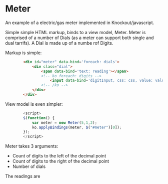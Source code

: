 # Meter

An example of a electric/gas meter implemented in Knockout/javascript.

Simple simple HTML markup, binds to a view model, Meter. Meter is comprised of a number of Dials (as a meter can support both single and dual tarrifs). A Dial is made up of a numbe rof Digits.

Markup is simple:

```HTML
        <div id="meter" data-bind='foreach: dials'>
            <div class="dial"> 
                <span data-bind='text: reading'></span>
                <!-- ko foreach: digits -->
                    <input data-bind='digitInput, css: css, value: value, valueUpdate: "afterkeydown"' maxlength="1"/>
                <!-- /ko -->
            </div>
        </div>    
```

View model is even simpler:
```javascript
        <script>
        $(function() {
            var meter = new Meter(5,1,2);
            ko.applyBindings(meter, $("#meter")[0]); 
        });
        </script>   
```

Meter takes 3 arguments:
* Count of digits to the left of the decimal point
* Count of digits to the right of the decimal point
* Number of dials

The readings are
